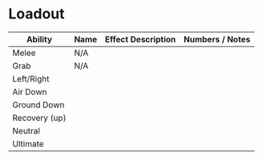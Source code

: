# Loadout

| Ability       | Name | Effect Description | Numbers / Notes |
| ------------- | ---- | ------------------ | --------------- |
| Melee         | N/A  |                    |                 |
| Grab          | N/A  |                    |                 |
| Left/Right    |      |                    |                 |
| Air Down      |      |                    |                 |
| Ground Down   |      |                    |                 |
| Recovery (up) |      |                    |                 |
| Neutral       |      |                    |                 |
| Ultimate      |      |                    |                 |
